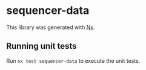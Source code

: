 # sequencer-data

This library was generated with [Nx](https://nx.dev).

## Running unit tests

Run `nx test sequencer-data` to execute the unit tests.
